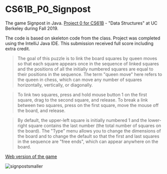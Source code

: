 # CS61B_P0_Signpost
The game Signpost in Java. [Project 0 for CS61B](http://inst.eecs.berkeley.edu/~cs61b/fa19/materials/proj/proj0/) - "Data Structures" at UC Berkeley during Fall 2019.

The code is based on skeleton code from the class. Project was completed using the IntelliJ Java IDE. This submission received full score including extra credit.

> The goal of this puzzle is to link the board squares by queen moves so that each square appears once in the sequence of linked squares and the positions of all the initially numbered squares are equal to their positions in the sequence. The term "queen move" here refers to the queen in chess, which can move any number of squares horizontally, vertically, or diagonally.

> To link two squares, press and hold mouse button 1 on the first square, drag to the second square, and release. To break a link between two squares, press on the first square, move the mouse off the board, and release.

> By default, the upper-left square is initially numbered 1 and the lower-right square contains the last number (the total number of squares on the board). The "Type" menu allows you to change the dimensions of the board and to change the default so that the first and last squares in the sequence are "free ends", which can appear anywhere on the board.


[Web version of the game](https://www.chiark.greenend.org.uk/~sgtatham/puzzles/js/signpost.html)


![signpostsmaller](https://user-images.githubusercontent.com/54779918/83333880-24dc2e80-a2a3-11ea-95f3-d2fc454b6551.gif)

